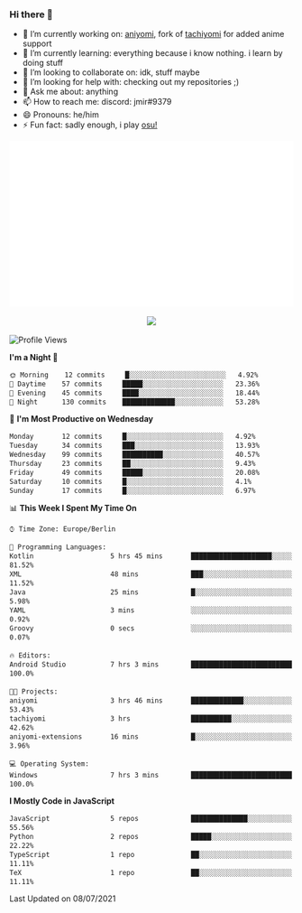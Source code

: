 ### Hi there 👋



<!--
**jmir1/jmir1** is a ✨ _special_ ✨ repository because its `README.md` (this file) appears on your GitHub profile.

Here are some ideas to get you started:
-->
- 🔭 I’m currently working on: [aniyomi](https://github.com/jmir1/aniyomi), fork of [tachiyomi](https://github.com/tachiyomiorg/tachiyomi) for added anime support
- 🌱 I’m currently learning: everything because i know nothing. i learn by doing stuff
- 👯 I’m looking to collaborate on: idk, stuff maybe
- 🤔 I’m looking for help with: checking out my repositories ;)
- 💬 Ask me about: anything
- 📫 How to reach me: discord: jmir#9379
- 😄 Pronouns: he/him
- ⚡ Fun fact: sadly enough, i play [osu!](https://osu.ppy.sh/users/18018426)  
<div>
	<p align="center">
		<a href="https://github.com/jmir1?tab=repositories" target="_blank" rel="noopener"><img src="https://github.com/jmir1/github-stats/blob/master/generated/overview.svg"></a>
	</p>
	<p align="center">
		<a href="https://github.com/search?o=desc&q=author%3Ajmir1&s=committer-date&type=Commits" target="_blank" rel="noopener"><img src="https://github-readme-streak-stats.herokuapp.com/?user=jmir1"></a>
	</p>
</div>

<!--START_SECTION:waka-->
![Profile Views](http://img.shields.io/badge/Profile%20Views-7-blue)

**I'm a Night 🦉** 

```text
🌞 Morning    12 commits     █░░░░░░░░░░░░░░░░░░░░░░░░   4.92% 
🌆 Daytime    57 commits     █████░░░░░░░░░░░░░░░░░░░░   23.36% 
🌃 Evening    45 commits     ████░░░░░░░░░░░░░░░░░░░░░   18.44% 
🌙 Night      130 commits    █████████████░░░░░░░░░░░░   53.28%

```
📅 **I'm Most Productive on Wednesday** 

```text
Monday       12 commits     █░░░░░░░░░░░░░░░░░░░░░░░░   4.92% 
Tuesday      34 commits     ███░░░░░░░░░░░░░░░░░░░░░░   13.93% 
Wednesday    99 commits     ██████████░░░░░░░░░░░░░░░   40.57% 
Thursday     23 commits     ██░░░░░░░░░░░░░░░░░░░░░░░   9.43% 
Friday       49 commits     █████░░░░░░░░░░░░░░░░░░░░   20.08% 
Saturday     10 commits     █░░░░░░░░░░░░░░░░░░░░░░░░   4.1% 
Sunday       17 commits     █░░░░░░░░░░░░░░░░░░░░░░░░   6.97%

```


📊 **This Week I Spent My Time On** 

```text
⌚︎ Time Zone: Europe/Berlin

💬 Programming Languages: 
Kotlin                   5 hrs 45 mins       ████████████████████░░░░░   81.52% 
XML                      48 mins             ███░░░░░░░░░░░░░░░░░░░░░░   11.52% 
Java                     25 mins             █░░░░░░░░░░░░░░░░░░░░░░░░   5.98% 
YAML                     3 mins              ░░░░░░░░░░░░░░░░░░░░░░░░░   0.92% 
Groovy                   0 secs              ░░░░░░░░░░░░░░░░░░░░░░░░░   0.07%

🔥 Editors: 
Android Studio           7 hrs 3 mins        █████████████████████████   100.0%

🐱‍💻 Projects: 
aniyomi                  3 hrs 46 mins       █████████████░░░░░░░░░░░░   53.43% 
tachiyomi                3 hrs               ██████████░░░░░░░░░░░░░░░   42.62% 
aniyomi-extensions       16 mins             █░░░░░░░░░░░░░░░░░░░░░░░░   3.96%

💻 Operating System: 
Windows                  7 hrs 3 mins        █████████████████████████   100.0%

```

**I Mostly Code in JavaScript** 

```text
JavaScript               5 repos             ██████████████░░░░░░░░░░░   55.56% 
Python                   2 repos             █████░░░░░░░░░░░░░░░░░░░░   22.22% 
TypeScript               1 repo              ██░░░░░░░░░░░░░░░░░░░░░░░   11.11% 
TeX                      1 repo              ██░░░░░░░░░░░░░░░░░░░░░░░   11.11%

```



 Last Updated on 08/07/2021
<!--END_SECTION:waka-->
